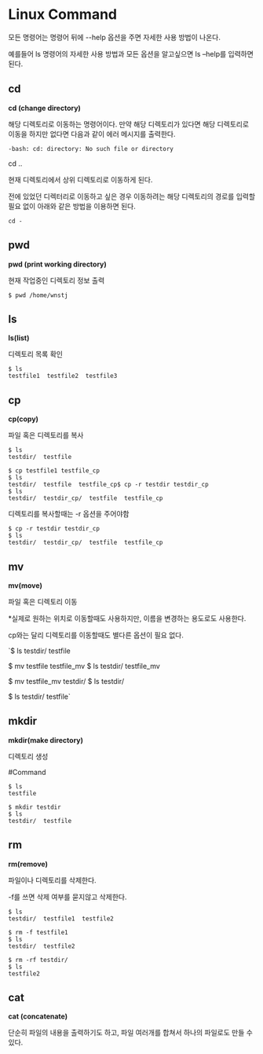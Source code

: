 # **Linux Command**

모든 명령어는 명령어 뒤에 --help 옵션을 주면 자세한 사용 방법이 나온다.

예를들어 ls 명령어의 자세한 사용 방법과 모든 옵션을 알고싶으면 ls –help를 입력하면 된다.

## cd

**cd (change directory)**

해당 디렉토리로 이동하는 명령어이다. 만약 해당 디렉토리가 있다면 해당 디렉토리로 이동을 하지만 없다면 다음과 같이 에러 메시지를 출력한다.

`-bash: cd: directory: No such file or directory`

cd ..

현재 디렉토리에서 상위 디렉토리로 이동하게 된다.

전에 있었던 디렉터리로 이동하고 싶은 경우 이동하려는 해당 디렉토리의 경로를 입력할 필요 없이 아래와 같은 방법을 이용하면 된다.

`cd -`

## pwd

**pwd (print working directory)**

현재 작업중인 디렉토리 정보 출력

`$ pwd
/home/wnstj`

## ls

**ls(list)**

디렉토리 목록 확인

```
$ ls
testfile1  testfile2  testfile3
```

## cp

**cp(copy)**

파일 혹은 디렉토리를 복사

```
$ ls
testdir/  testfile

$ cp testfile1 testfile_cp
$ ls
testdir/  testfile  testfile_cp$ cp -r testdir testdir_cp
$ ls
testdir/  testdir_cp/  testfile  testfile_cp

```

디렉토리를 복사할때는 -r 옵션을 주어야함

```
$ cp -r testdir testdir_cp
$ ls
testdir/  testdir_cp/  testfile  testfile_cp
```

## mv

**mv(move)**

파일 혹은 디렉토리 이동

*실제로 원하는 위치로 이동할때도 사용하지만, 이름을 변경하는 용도로도 사용한다.

cp와는 달리 디렉토리를 이동할때도 별다른 옵션이 필요 없다.

`$ ls
testdir/  testfile

$ mv testfile testfile_mv
$ ls
testdir/  testfile_mv

$ mv testfile_mv testdir/
$ ls
testdir/

$ ls testdir/
testfile`

## mkdir

**mkdir(make directory)** 

디렉토리 생성

#Command

```
$ ls
testfile

$ mkdir testdir
$ ls
testdir/  testfile
```

## rm

**rm(remove)**

파일이나 디렉토리를 삭제한다.

-f를 쓰면 삭제 여부를 묻지않고 삭제한다.

```
$ ls
testdir/  testfile1  testfile2

$ rm -f testfile1
$ ls
testdir/  testfile2

$ rm -rf testdir/
$ ls
testfile2
```

## **cat**

**cat (concatenate)**

단순히 파일의 내용을 출력하기도 하고, 파일 여러개를 합쳐서 하나의 파일로도 만들 수 있다.
